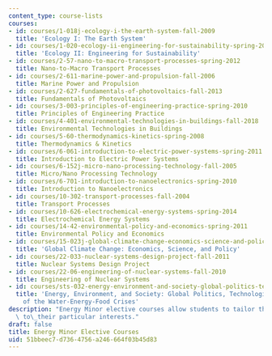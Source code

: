 ```yaml
---
content_type: course-lists
courses:
- id: courses/1-018j-ecology-i-the-earth-system-fall-2009
  title: 'Ecology I: The Earth System'
- id: courses/1-020-ecology-ii-engineering-for-sustainability-spring-2008
  title: 'Ecology II: Engineering for Sustainability'
- id: courses/2-57-nano-to-macro-transport-processes-spring-2012
  title: Nano-to-Macro Transport Processes
- id: courses/2-611-marine-power-and-propulsion-fall-2006
  title: Marine Power and Propulsion
- id: courses/2-627-fundamentals-of-photovoltaics-fall-2013
  title: Fundamentals of Photovoltaics
- id: courses/3-003-principles-of-engineering-practice-spring-2010
  title: Principles of Engineering Practice
- id: courses/4-401-environmental-technologies-in-buildings-fall-2018
  title: Environmental Technologies in Buildings
- id: courses/5-60-thermodynamics-kinetics-spring-2008
  title: Thermodynamics & Kinetics
- id: courses/6-061-introduction-to-electric-power-systems-spring-2011
  title: Introduction to Electric Power Systems
- id: courses/6-152j-micro-nano-processing-technology-fall-2005
  title: Micro/Nano Processing Technology
- id: courses/6-701-introduction-to-nanoelectronics-spring-2010
  title: Introduction to Nanoelectronics
- id: courses/10-302-transport-processes-fall-2004
  title: Transport Processes
- id: courses/10-626-electrochemical-energy-systems-spring-2014
  title: Electrochemical Energy Systems
- id: courses/14-42-environmental-policy-and-economics-spring-2011
  title: Environmental Policy and Economics
- id: courses/15-023j-global-climate-change-economics-science-and-policy-spring-2008
  title: 'Global Climate Change: Economics, Science, and Policy'
- id: courses/22-033-nuclear-systems-design-project-fall-2011
  title: Nuclear Systems Design Project
- id: courses/22-06-engineering-of-nuclear-systems-fall-2010
  title: Engineering of Nuclear Systems
- id: courses/sts-032-energy-environment-and-society-global-politics-technologies-and-ecologies-of-the-water-energy-food-crises-spring-2018
  title: 'Energy, Environment, and Society: Global Politics, Technologies, and Ecologies
    of the Water-Energy-Food Crises'
description: "Energy Minor elective courses allow students to tailor their program\
  \ to\_their particular interests."
draft: false
title: Energy Minor Elective Courses
uid: 51bbeec7-d736-4756-a246-664f03b45d83
---
```


